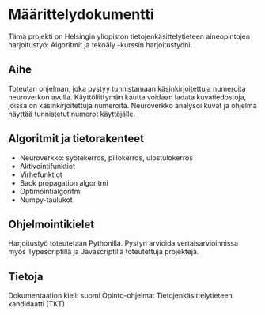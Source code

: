 # Määrittelydokumentti

Tämä projekti on Helsingin yliopiston tietojenkäsittelytieteen aineopintojen harjoitustyö: Algoritmit ja tekoäly -kurssin harjoitustyöni.

## Aihe

Toteutan ohjelman, joka pystyy tunnistamaan käsinkirjoitettuja numeroita neuroverkon avulla. Käyttöliittymän kautta voidaan ladata kuvatiedostoja, joissa on käsinkirjoitettuja numeroita. Neuroverkko analysoi kuvat ja ohjelma näyttää tunnistetut numerot käyttäjälle.

## Algoritmit ja tietorakenteet

- Neuroverkko: syötekerros, piilokerros, ulostulokerros
- Aktivointifunktiot
- Virhefunktiot
- Back propagation algoritmi
- Optimointialgoritmi
- Numpy-taulukot

## Ohjelmointikielet

Harjoitustyö toteutetaan Pythonilla. Pystyn arvioida vertaisarvioinnissa myös Typescriptillä ja Javascriptillä toteutettuja projekteja.

## Tietoja

Dokumentaation kieli: suomi
Opinto-ohjelma: Tietojenkäsittelytieteen kandidaatti (TKT)
